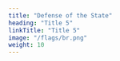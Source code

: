 ```yaml
---
title: "Defense of the State"
heading: "Title 5"
linkTitle: "Title 5"
image: "/flags/br.png"
weight: 10
---
```

